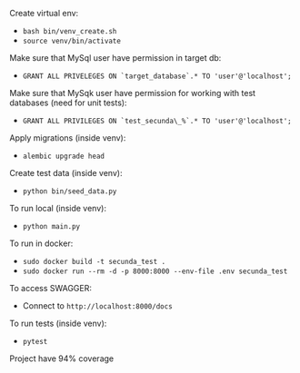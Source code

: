 Create virtual env:
* ```bash bin/venv_create.sh``` 
* ```source venv/bin/activate```

Make sure that MySql user have permission in target db:
* ```GRANT ALL PRIVELEGES ON `target_database`.* TO 'user'@'localhost';```

Make sure that MySqk user have permission for working with test databases (need for unit tests):
* ```GRANT ALL PRIVILEGES ON `test_secunda\_%`.* TO 'user'@'localhost';```

Apply migrations (inside venv):
* ```alembic upgrade head```

Create test data (inside venv):
* ```python bin/seed_data.py```

To run local (inside venv):
* ```python main.py```

To run in docker:
* ```sudo docker build -t secunda_test .```
* ```sudo docker run --rm -d -p 8000:8000 --env-file .env secunda_test```

To access SWAGGER:
* Connect to ```http://localhost:8000/docs```

To run tests (inside venv):
* ```pytest```

Project have 94% coverage
